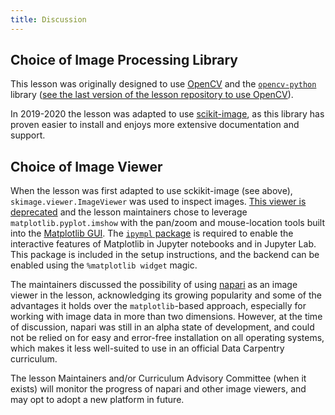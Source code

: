 ```yaml
---
title: Discussion
---
```


## Choice of Image Processing Library

This lesson was originally designed to use [OpenCV](https://opencv.org/)
and the [`opencv-python`](https://pypi.org/project/opencv-python/)
library ([see the last version of the lesson repository to use
OpenCV](https://github.com/datacarpentry/image-processing/tree/770a2416fb5c6bd5a4b8e728b3e338667e47b0ed)).

In 2019-2020 the lesson was adapted to use
[scikit-image](https://scikit-image.org/), as this library has proven
easier to install and enjoys more extensive documentation and support.

## Choice of Image Viewer

When the lesson was first adapted to use sckikit-image (see above),
`skimage.viewer.ImageViewer` was used to inspect images. [This viewer
is deprecated](https://scikit-image.org/docs/dev/user_guide/viewer.html)
and the lesson maintainers chose to leverage `matplotlib.pyplot.imshow`
with the pan/zoom and mouse-location tools built into the [Matplotlib
GUI](https://matplotlib.org/stable/users/interactive.html). The
[`ipympl` package](https://github.com/matplotlib/ipympl) is required
to enable the interactive features of Matplotlib in Jupyter notebooks
and in Jupyter Lab. This package is included in the setup
instructions, and the backend can be enabled using the `%matplotlib widget` magic.

The maintainers discussed the possibility of using [napari](https://napari.org/)
as an image viewer in the lesson, acknowledging its growing popularity
and some of the advantages it holds over the `matplotlib`\-based
approach, especially for working with image data in more than two
dimensions.  However, at the time of discussion, napari was still in
an alpha state of development, and could not be relied on for easy and
error-free installation on all operating systems, which makes it less
well-suited to use in an official Data Carpentry curriculum.

The lesson Maintainers and/or Curriculum Advisory Committee (when it
exists) will monitor the progress of napari and other image viewers,
and may opt to adopt a new platform in future.


